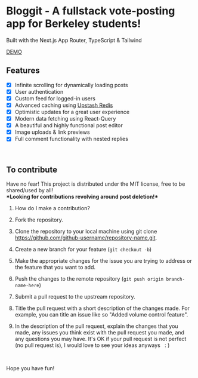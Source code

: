 # Bloggit - A fullstack vote-posting app for Berkeley students! 

Built with the Next.js App Router, TypeScript & Tailwind

[DEMO](https://bloggit-ad45.vercel.app/)
<br>

## Features

- [x] Infinite scrolling for dynamically loading posts
- [x] User authentication
- [x] Custom feed for logged-in users
- [x] Advanced caching using [Upstash Redis](https://upstash.com)
- [x] Optimistic updates for a great user experience
- [x] Modern data fetching using React-Query
- [x] A beautiful and highly functional post editor
- [x] Image uploads & link previews 
- [x] Full comment functionality with nested replies
<br> 

## To contribute 

Have no fear! This project is distributed under the MIT license, free to be shared/used by all! \
**\*Looking for contributions revolving around post deletion!\***

1. How do I make a contribution? 

1. Fork the repository. 

1. Clone the repository to your local machine using git clone https://github.com/github-username/repository-name.git.

1. Create a new branch for your feature (`git checkout -b`)

1. Make the appropriate changes for the issue you are trying to address or the feature that you want to add.

1. Push the changes to the remote repository (`git push origin branch-name-here`)

1. Submit a pull request to the upstream repository.

1. Title the pull request with a short description of the changes made. For example, you can title an issue like so "Added volume control feature".

1. In the description of the pull request, explain the changes that you made, any issues you think exist with the pull request you made, and any questions you may have. It's OK if your pull request is not perfect (no pull request is), I would love to see your ideas anyways &nbsp; 
: \)
<br> 

Hope you have fun!